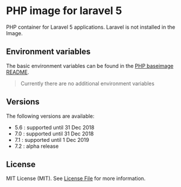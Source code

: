 PHP image for laravel 5
=====================

PHP container for Laravel 5 applications. Laravel is not installed in the Image.

Environment variables
---------------------

The basic environment variables can be found in the [PHP baseimage
README](https://github.com/dockerwest/php/blob/master/README.md).

> Currently there are no additional environment variables

Versions
--------

The following versions are available:
- 5.6 : supported until 31 Dec 2018
- 7.0 : supported until 31 Dec 2018
- 7.1 : supported until 1 Dec 2019
- 7.2 : alpha release

License
-------

MIT License (MIT). See [License File](LICENSE.md) for more information.
